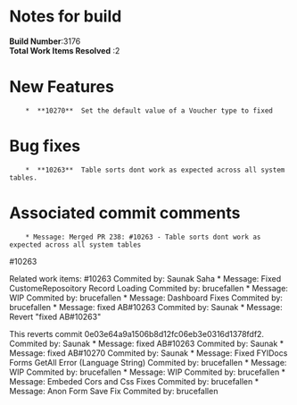 # Notes for build
**Build Number**:3176   
**Total Work Items Resolved** :2

#  New Features
        *  **10270**  Set the default value of a Voucher type to fixed

#  Bug fixes
        *  **10263**  Table sorts dont work as expected across all system tables.


#  Associated commit comments
        * Message: Merged PR 238: #10263 - Table sorts dont work as expected across all system tables

#10263

Related work items: #10263   Commited by: Saunak Saha
        * Message: Fixed CustomeReposoitory Record Loading   Commited by: brucefallen
        * Message: WIP   Commited by: brucefallen
        * Message: Dashboard Fixes   Commited by: brucefallen
        * Message: fixed AB#10263   Commited by: Saunak
        * Message: Revert &quot;fixed AB#10263&quot;

This reverts commit 0e03e64a9a1506b8d12fc06eb3e0316d1378fdf2.   Commited by: Saunak
        * Message: fixed AB#10263   Commited by: Saunak
        * Message: fixed AB#10270   Commited by: Saunak
        * Message: Fixed FYIDocs Forms GetAll Error (Language String)   Commited by: brucefallen
        * Message: WIP   Commited by: brucefallen
        * Message: WIP   Commited by: brucefallen
        * Message: Embeded Cors and Css Fixes   Commited by: brucefallen
        * Message: Anon Form Save Fix   Commited by: brucefallen
